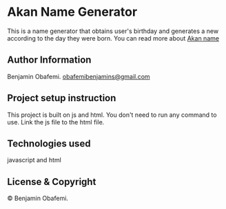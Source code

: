 # Akan Name Generator

This is a name generator that obtains user's birthday
and generates a new according to the day they were born. You can read more about [Akan name](https://en.wikipedia.org/wiki/Akan_names#:~:text=The%20Akan%20people%20of%20Ghana,in%20which%20they%20were%20born.&text=Many%20of%20the%20leaders%20of,and%20Quamina%20or%20Kwame%2FKwamina.)

## Author Information

Benjamin Obafemi.
<obafemibenjamins@gmail.com>

## Project setup instruction

This project is built on js and html.
You don't need to run any command to use.
Link the js file to the html file.

## Technologies used

javascript and html

## License & Copyright

© Benjamin Obafemi.
